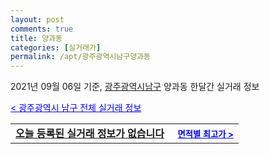 ```yaml
---
layout: post
comments: true
title: 양과동
categories: [실거래가]
permalink: /apt/광주광역시남구양과동
---
```


2021년 09월 06일 기준, <a href="/apt/광주광역시남구">광주광역시남구</a> 양과동 한달간 실거래 정보

<a style="color: blue;" href="/apt/광주광역시남구">< 광주광역시 남구 전체 실거래 정보</a>
<!---- start ---->
<table>
  <tr>
    <td colspan="4" style="font-weight: bold;"><a href="/apt/광주광역시남구양과동{name_without_space}">오늘 등록된 실거래 정보가 없습니다</a> &nbsp;&nbsp;&nbsp; <a style="color: blue; font-size: smaller;" href="/apt/광주광역시남구양과동{name_without_space}">면적별 최고가 ></a></td>
  </tr>
    
</table>
<!---- end ---->
    